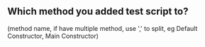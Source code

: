## Which method you added test script to?

(method name, if have multiple method, use ',' to split, eg Default Constructor, Main Constructor)

